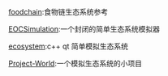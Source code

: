 [foodchain](https://github.com/zhaoweiguo/foodchain):食物链生态系统参考

[EOCSimulation](https://github.com/pancerZH/EOCSimulation):一个封闭的简单生态系统模拟器 

[ecosystem](https://github.com/miiio/ecosystem):c++ qt 简单模拟生态系统 

[Project-World](https://github.com/MaphicalYng/Project-World):一个模拟生态系统的小项目 
